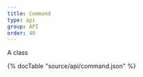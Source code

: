 ```yaml
---
title: Command
type: api
group: API
order: 40
---
```

A class

{% docTable "source/api/command.json" %}


